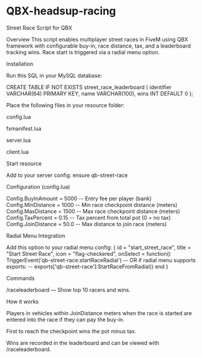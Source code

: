 # QBX-headsup-racing
Street Race Script for QBX

Overview
This script enables multiplayer street races in FiveM using QBX framework with configurable buy-in, race distance, tax, and a leaderboard tracking wins.
Race start is triggered via a radial menu option.

Installation

Run this SQL in your MySQL database:

CREATE TABLE IF NOT EXISTS street_race_leaderboard (
    identifier VARCHAR(64) PRIMARY KEY,
    name VARCHAR(100),
    wins INT DEFAULT 0
);


Place the following files in your resource folder:

config.lua

fxmanifest.lua

server.lua

client.lua

Start resource

Add to your server config:
ensure qb-street-race

Configuration (config.lua)

Config.BuyInAmount = 5000      -- Entry fee per player (bank)
Config.MinDistance = 1000      -- Min race checkpoint distance (meters)
Config.MaxDistance = 1500      -- Max race checkpoint distance (meters)
Config.TaxPercent = 0.15       -- Tax percent from total pot (0 = no tax)
Config.JoinDistance = 50.0     -- Max distance to join race (meters)


Radial Menu Integration

Add this option to your radial menu config:
{
    id = "start_street_race",
    title = "Start Street Race",
    icon = "flag-checkered",
    onSelect = function()
        TriggerEvent('qb-street-race:startRaceRadial')
        -- OR if radial menu supports exports:
        -- exports['qb-street-race']:StartRaceFromRadial()
    end
}

Commands

/raceleaderboard — Show top 10 racers and wins.

How it works

Players in vehicles within JoinDistance meters when the race is started are entered into the race if they can pay the buy-in.

First to reach the checkpoint wins the pot minus tax.

Wins are recorded in the leaderboard and can be viewed with /raceleaderboard.

